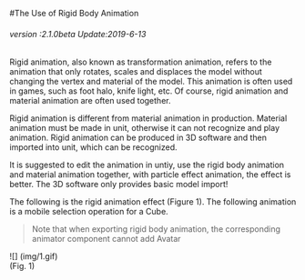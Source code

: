 #The Use of Rigid Body Animation

###### *version :2.1.0beta   Update:2019-6-13*

Rigid animation, also known as transformation animation, refers to the animation that only rotates, scales and displaces the model without changing the vertex and material of the model. This animation is often used in games, such as foot halo, knife light, etc. Of course, rigid animation and material animation are often used together.

Rigid animation is different from material animation in production. Material animation must be made in unit, otherwise it can not recognize and play animation. Rigid animation can be produced in 3D software and then imported into unit, which can be recognized.

It is suggested to edit the animation in untiy, use the rigid body animation and material animation together, with particle effect animation, the effect is better. The 3D software only provides basic model import!

The following is the rigid animation effect (Figure 1). The following animation is a mobile selection operation for a Cube.

>Note that when exporting rigid body animation, the corresponding animator component cannot add Avatar

![] (img/1.gif) <br> (Fig. 1)


